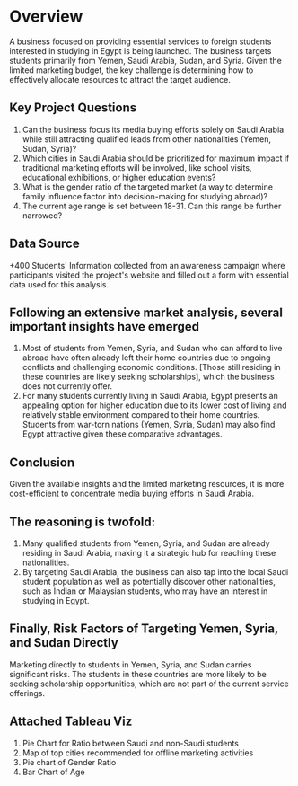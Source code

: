# Overview
A business focused on providing essential services to foreign students interested in studying in Egypt is being launched.
The business targets students primarily from Yemen, Saudi Arabia, Sudan, and Syria. Given the limited marketing budget,
the key challenge is determining how to effectively allocate resources to attract the target audience.

## Key Project Questions
1) Can the business focus its media buying efforts solely on Saudi Arabia while still attracting qualified leads from other nationalities (Yemen, Sudan, Syria)?
2) Which cities in Saudi Arabia should be prioritized for maximum impact if traditional marketing efforts will be involved, like school visits, educational exhibitions, or higher education events?
3) What is the gender ratio of the targeted market (a way to determine family influence factor into decision-making for studying abroad)?
4) The current age range is set between 18-31. Can this range be further narrowed?

## Data Source
+400 Students' Information collected from an awareness campaign where participants visited the project's website and filled out a form with essential data used for this analysis.

## Following an extensive market analysis, several important insights have emerged
1) Most of students from Yemen, Syria, and Sudan who can afford to live abroad have often already left their home countries due to ongoing conflicts and challenging economic conditions. [Those still residing in these countries are likely seeking scholarships], which the business does not currently offer.
2) For many students currently living in Saudi Arabia, Egypt presents an appealing option for higher education due to its lower cost of living and relatively stable environment compared to their home countries. Students from war-torn nations (Yemen, Syria, Sudan) may also find Egypt attractive given these comparative advantages.

## Conclusion
Given the available insights and the limited marketing resources, it is more cost-efficient to concentrate media buying efforts in Saudi Arabia.

## The reasoning is twofold:

1) Many qualified students from Yemen, Syria, and Sudan are already residing in Saudi Arabia, making it a strategic hub for reaching these nationalities.
2) By targeting Saudi Arabia, the business can also tap into the local Saudi student population as well as potentially discover other nationalities, such as Indian or Malaysian students, who may have an interest in studying in Egypt.

## Finally, Risk Factors of Targeting Yemen, Syria, and Sudan Directly
Marketing directly to students in Yemen, Syria, and Sudan carries significant risks. The students in these countries are more likely to be seeking scholarship opportunities, which are not part of the current service offerings.

## Attached Tableau Viz
1) Pie Chart for Ratio between Saudi and non-Saudi students
2) Map of top cities recommended for offline marketing activities
3) Pie chart of Gender Ratio
4) Bar Chart of Age
